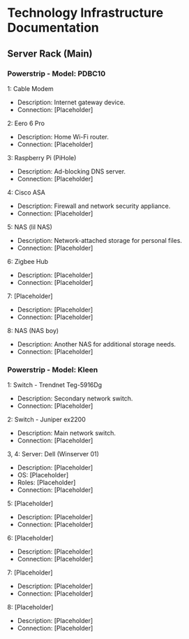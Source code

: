 # Technology Infrastructure Documentation

## Server Rack (Main)

### Powerstrip - Model: PDBC10

1: Cable Modem
   - Description: Internet gateway device.
   - Connection: [Placeholder]

2: Eero 6 Pro
   - Description: Home Wi-Fi router.
   - Connection: [Placeholder]

3: Raspberry Pi (PiHole)
   - Description: Ad-blocking DNS server.
   - Connection: [Placeholder]

4: Cisco ASA
   - Description: Firewall and network security appliance.
   - Connection: [Placeholder]

5: NAS (lil NAS)
   - Description: Network-attached storage for personal files.
   - Connection: [Placeholder]

6: Zigbee Hub
   - Description: [Placeholder]
   - Connection: [Placeholder]

7: [Placeholder]
   - Description: [Placeholder]
   - Connection: [Placeholder]

8: NAS (NAS boy)
   - Description: Another NAS for additional storage needs.
   - Connection: [Placeholder]

### Powerstrip - Model: Kleen

1: Switch - Trendnet Teg-5916Dg
   - Description: Secondary network switch.
   - Connection: [Placeholder]

2: Switch - Juniper ex2200
   - Description: Main network switch.
   - Connection: [Placeholder]

3, 4: Server: Dell (Winserver 01)
   - Description: [Placeholder]
   - OS: [Placeholder]
   - Roles: [Placeholder]
   - Connection: [Placeholder]

5: [Placeholder]
   - Description: [Placeholder]
   - Connection: [Placeholder]

6: [Placeholder]
   - Description: [Placeholder]
   - Connection: [Placeholder]

7: [Placeholder]
   - Description: [Placeholder]
   - Connection: [Placeholder]

8: [Placeholder]
   - Description: [Placeholder]
   - Connection: [Placeholder]
